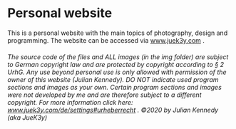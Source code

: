 # Personal website


This is a personal website with the main topics of photography, design and programming. The website can be accessed via www.juek3y.com .


###### _The source code of the files and ALL images (in the img folder) are subject to German copyright law and are protected by copyright according to § 2 UrhG. Any use beyond personal use is only allowed with permission of the owner of this website (Julian Kennedy). DO NOT indicate used program sections and images as your own. Certain program sections and images were not developed by me and are therefore subject to a different copyright. For more information click here: www.juek3y.com/de/settings#urheberrecht . ©2020 by Julian Kennedy (aka JueK3y)_